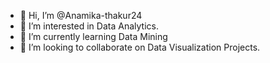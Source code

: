 - 👋 Hi, I’m @Anamika-thakur24
- 👀 I’m interested in Data Analytics.
- 🌱 I’m currently learning Data Mining
- 💞️ I’m looking to collaborate on Data Visualization Projects.


<!---
Anamika-thakur24/Anamika-thakur24 is a ✨ special ✨ repository because its `README.md` (this file) appears on your GitHub profile.
You can click the Preview link to take a look at your changes.
--->
